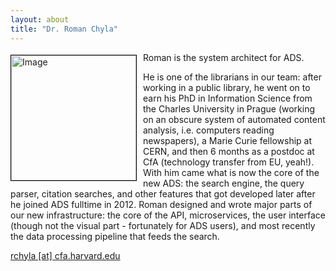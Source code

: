 ```yaml
---
layout: about
title: "Dr. Roman Chyla"
---
```


<img src="{{ site.baseurl }}/img/team/rchyla.jpeg" height="200" width="200" alt="Image" style="float: left; margin: 4px 10px 0px 0px; border: 1px solid #000000;">

Roman is the system architect for ADS.

He is one of the librarians in our team: after working in a public library, he went on to earn his PhD in Information Science from the Charles University in Prague (working on an obscure system of automated content analysis, i.e. computers reading newspapers), a Marie Curie fellowship at CERN, and then 6 months as a postdoc at CfA (technology transfer from EU, yeah!). With him came what is now the core of the new ADS: the search engine, the query parser, citation searches, and other features that got developed later after he joined ADS fulltime in 2012. Roman designed and wrote major parts of our new infrastructure: the core of the API, microservices, the user interface (though not the visual part - fortunately for ADS users), and most recently the data processing pipeline that feeds the search.

[rchyla [at] cfa.harvard.edu](mailto:rchyla@cfa.harvard.edu)
